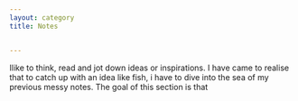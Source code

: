 ```yaml
---
layout: category
title: Notes


---
```

<p class="message">
  <span class="padded-dropcap">I</span>like to think, read and jot down ideas or inspirations. I have came to realise that to catch up with an idea like fish, i have to dive into the sea of my previous messy notes. The goal of this section is that  
</p> 
